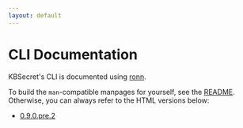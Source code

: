```yaml
---
layout: default
---
```


# CLI Documentation

KBSecret's CLI is documented using [ronn](https://rtomayko.github.io/ronn/ronn.1.html).

To build the `man`-compatible manpages for yourself, see the
[README](https://github.com/kbsecret/kbsecret/blob/master/README.md). Otherwise, you
can always refer to the HTML versions below:

* [0.9.0.pre.2](0.9.0.pre.1/kbsecret.1)

